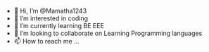 - 👋 Hi, I’m @Mamatha1243
- 👀 I’m interested in coding 
- 🌱 I’m currently learning BE EEE
- 💞️ I’m looking to collaborate on Learning Programming languages 
- 📫 How to reach me ...

<!---
Mamatha1243/Mamatha1243 is a ✨ special ✨ repository because its `README.md` (this file) appears on your GitHub profile.
You can click the Preview link to take a look at your changes.
--->
